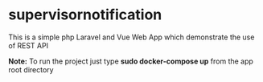 # supervisornotification

This is a simple php Laravel and Vue Web App which demonstrate the use of REST API

**Note:** To run the project just type **sudo docker-compose up** from the app root directory
